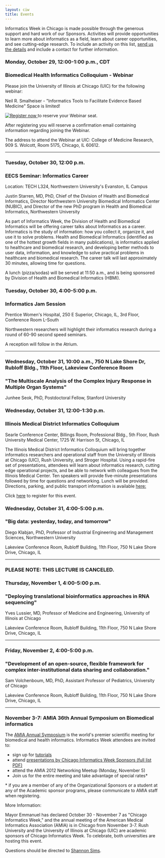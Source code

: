 ```yaml
---
layout: ciw
title: Events
---
```


Informatics Week in Chicago is made possible through the generous support and hard work of our Sponsors.  Activities will provide opportunities to learn more about informatics as a field, learn about career opportunities, and see cutting-edge research.  To include an activity on this list, [send us the details](mailto:informatics-webmaster@nubic.northwestern.edu) and include a contact for further information.


### Monday, October 29, 12:00-1:00 p.m., CDT
### Biomedical Health Informatics Colloquium - Webinar

Please join the University of Illinois at Chicago (UIC) for the following webinar:

Neil R. Smalheiser - "Informatics Tools to Facilitate Evidence Based Medicine"
Space is limited!

[ ![Register now](http://img.gotomeeting.com/g2mimages/webinar/themes/basic/button_registerNow.gif) ](https://www1.gotomeeting.com/register/949781681) to reserve your Webinar seat.


After registering you will reserve a confirmation email containing information regarding joining the Webinar.

The address to attend the Webinar at UIC:  College of Medicine Research, 909 S. Wolcott, Room 5175, Chicago, IL 60612.
_______________________________________________________
### Tuesday, October 30, 12:00 p.m.
### EECS Seminar: Informatics Career

Location: TECH L324, Northwestern University's Evanston, IL Campus


Justin Starren, MD, PhD, Chief of the Division of Health and Biomedical Informatics, Director Northwestern University Biomedical Informatics Center (NUBIC), and Director of the new PhD program in Health and Biomedical Informatics, Northwestern University

As part of Informatics Week, the Division of Health and Biomedical Informatics will be offering career talks about Informatics as a career. Informatics is the study of information: how you collect it, organize it, and use it to solve problems.  Health and Biomedical Informatics (identified as one of the hottest growth fields in many publications), is informatics applied to healthcare and biomedical research, and developing better methods to user data, information, and knowledge to solve practical problems in healthcare and biomedical research.  The career talk will last approximately 30 minutes, allowing time for questions.

A lunch (pizza/sodas) will be served at 11:50 a.m., and is being sponsored by Division of Health and Biomedical Informatics (HBMI).


### Tuesday, October 30, 4:00-5:00 p.m.
### Informatics Jam Session

Prentice Women's Hospital, 250 E Superior, Chicago, IL, 3rd Floor, Conference Room L-South

Northwestern researchers will highlight their informatics research during a round of 60-90 second speed seminars.

A reception will follow in the Atrium.
________________________________________________________

### Wednesday, October 31, 10:00 a.m., 750 N Lake Shore Dr, Rubloff Bldg., 11th Floor, Lakeview Conference Room
### "The Multiscale Analysis of the Complex Injury Response in Multiple Organ Systems"

Junhee Seok, PhD, Postdoctoral Fellow, Stanford University

### Wednesday, October 31, 12:00-1:30 p.m.
### Illinois Medical District Informatics Colloquium

Searle Conference Center, Billings Room, Professional Bldg., 5th Floor, Rush University Medical Center, 1725 W. Harrison St, Chicago, IL

The Illinois Medical District Informatics Colloquium will bring together informatics researchers and operational staff from the University of Illinois at Chicago (UIC), Rush University, and Stroger Hospital.  Using a rapid-fire set of presentations, attendees will learn about informatics research, cutting edge operational projects, and be able to network with colleagues from the Illinois Medical Center.  Ten speakers will provide five-minute presentations followed by time for questions and networking. Lunch will be provided.
Directions, parking, and public transport information is available [here:](http://www.rush.edu/rumc/page-1239655985905.html)

Click [here](https://www.surveymonkey.com/s/IMDInformaticsRSVP) to register for this event.



### Wednesday, October 31, 4:00-5:00 p.m.
### "Big data: yesterday, today, and tomorrow"

Diego Klabjan, PhD, Professor of Industrial Engineering and Management Sciences, Northwestern University

Lakeview Conference Room, Rubloff Building, 11th Floor, 750 N Lake Shore Drive, Chicago, IL
___________________________________________________________
### PLEASE NOTE: THIS LECTURE IS CANCELED.
### Thursday, November 1, 4:00-5:00 p.m.
### "Deploying translational bioinformatics approaches in RNA sequencing"

Yves Lussier, MD, Professor of Medicine and Engineering, University of Illinois at Chicago

Lakeview Conference Room, Rubloff Building, 11th Floor, 750 N Lake Shore Drive, Chicago, IL
____________________________________________________________
### Friday, November 2, 4:00-5:00 p.m.
### "Development of an open-source, flexible framework for complex inter-institutional data sharing and collaboration."

Sam Volchenboum, MD, PhD, Assistant Professor of Pediatrics, University of Chicago

Lakeview Conference Room, Rubloff Building, 11th Floor, 750 N Lake Shore Drive, Chicago, IL
_____________________________________________________________
### November 3-7: AMIA 36th Annual Symposium on Biomedical informatics

The [AMIA Annual Symposium](http://www.amia.org/amia2012) is the world's premier scientific meeting for biomedical and health informatics.  Informatics Week attendees are invited to:

*	sign up for [tutorials](http://www.amia.org/amia2012/tutorials)
* attend [presentations by Chicago Informatics Week Sponsors (full list PDF)](./chicago-talks-2.pdf)
*	attend the AMIA 2012 Networking Meetup (Monday, November 5)
*	Join us for the entire meeting and take advantage of special rates*

\* if you are a member of any of the Organizational Sponsors or a student at any of the Academic sponsor programs, please communicate to AMIA staff when registering.

More Information:

Mayor Emmanuel has declared October 30 - November 7 as "Chicago Informatics Week," and the annual meeting of the American Medical Informatics Association (AMIA) is in Chicago from November 3-7.  Rush University and the University of Illinois at Chicago (UIC) are academic sponsors of Chicago Informatics Week.  To celebrate, both universities are hosting this event.

Questions should be directed to [Shannon Sims](mailto:shannon_sims@rush.edu).